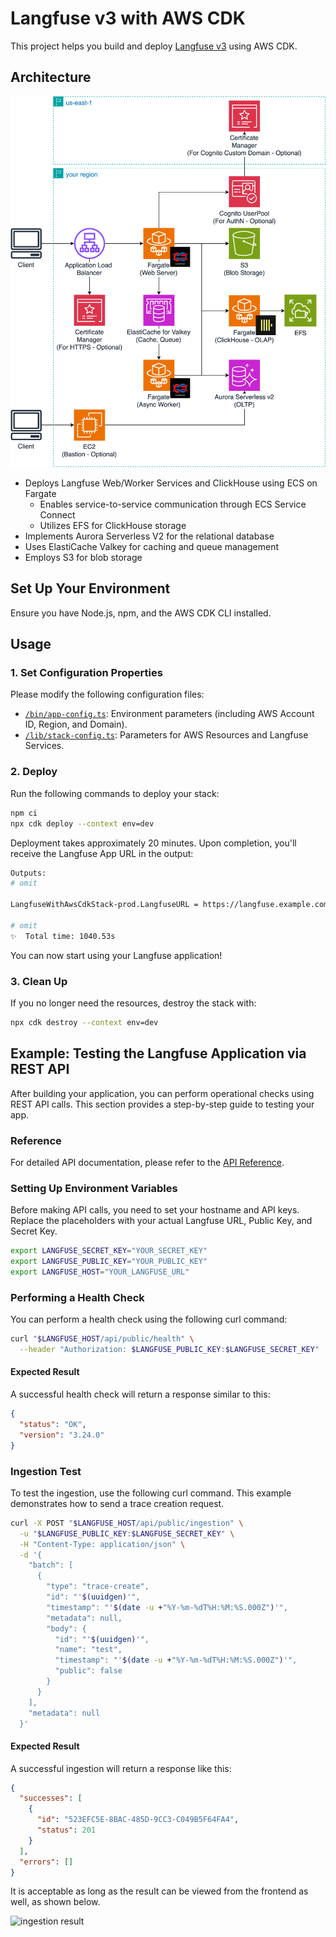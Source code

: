 # Langfuse v3 with AWS CDK

This project helps you build and deploy [Langfuse v3](https://langfuse.com/changelog/2024-12-09-Langfuse-v3-stable-release) using AWS CDK.

## Architecture

![Architecture](./img/architecture.drawio.svg)

* Deploys Langfuse Web/Worker Services and ClickHouse using ECS on Fargate
  * Enables service-to-service communication through ECS Service Connect
  * Utilizes EFS for ClickHouse storage
* Implements Aurora Serverless V2 for the relational database
* Uses ElastiCache Valkey for caching and queue management
* Employs S3 for blob storage

## Set Up Your Environment

Ensure you have Node.js, npm, and the AWS CDK CLI installed.

## Usage

### 1. **Set Configuration Properties**
Please modify the following configuration files:
   * [`/bin/app-config.ts`](/bin/app-config.ts): Environment parameters (including AWS Account ID, Region, and Domain).
   * [`/lib/stack-config.ts`](/lib/stack-config.ts):  Parameters for AWS Resources and Langfuse Services.

### 2. **Deploy**
Run the following commands to deploy your stack:

```sh
npm ci
npx cdk deploy --context env=dev
```

Deployment takes approximately 20 minutes.
Upon completion, you'll receive the Langfuse App URL in the output:

```sh
Outputs:
# omit

LangfuseWithAwsCdkStack-prod.LangfuseURL = https://langfuse.example.com

# omit
✨  Total time: 1040.53s
```

You can now start using your Langfuse application!

### 3. **Clean Up**
If you no longer need the resources, destroy the stack with:

```sh
npx cdk destroy --context env=dev
```

## Example: Testing the Langfuse Application via REST API

After building your application, you can perform operational checks using REST API calls.
This section provides a step-by-step guide to testing your app.

### Reference
For detailed API documentation, please refer to the [API Reference](https://api.reference.langfuse.com/#tag/comments).

### Setting Up Environment Variables

Before making API calls, you need to set your hostname and API keys. Replace the placeholders with your actual Langfuse URL, Public Key, and Secret Key.

```sh
export LANGFUSE_SECRET_KEY="YOUR_SECRET_KEY"
export LANGFUSE_PUBLIC_KEY="YOUR_PUBLIC_KEY"
export LANGFUSE_HOST="YOUR_LANGFUSE_URL"
```

### Performing a Health Check

You can perform a health check using the following curl command:

```sh
curl "$LANGFUSE_HOST/api/public/health" \
  --header "Authorization: $LANGFUSE_PUBLIC_KEY:$LANGFUSE_SECRET_KEY"
```

#### Expected Result
A successful health check will return a response similar to this:

```json
{
  "status": "OK",
  "version": "3.24.0"
}
```

### Ingestion Test

To test the ingestion, use the following curl command.
This example demonstrates how to send a trace creation request.

```sh
curl -X POST "$LANGFUSE_HOST/api/public/ingestion" \
  -u "$LANGFUSE_PUBLIC_KEY:$LANGFUSE_SECRET_KEY" \
  -H "Content-Type: application/json" \
  -d '{
    "batch": [
      {
        "type": "trace-create",
        "id": "'$(uuidgen)'",
        "timestamp": "'$(date -u +"%Y-%m-%dT%H:%M:%S.000Z")'",
        "metadata": null,
        "body": {
          "id": "'$(uuidgen)'",
          "name": "test",
          "timestamp": "'$(date -u +"%Y-%m-%dT%H:%M:%S.000Z")'",
          "public": false
        }
      }
    ],
    "metadata": null
  }'
```

#### Expected Result
A successful ingestion will return a response like this:

```json
{
  "successes": [
    {
      "id": "523EFC5E-8BAC-485D-9CC3-C049B5F64FA4",
      "status": 201
    }
  ],
  "errors": []
}
```

It is acceptable as long as the result can be viewed from the frontend as well, as shown below.

![ingestion result](./img/ingestion_example.png)